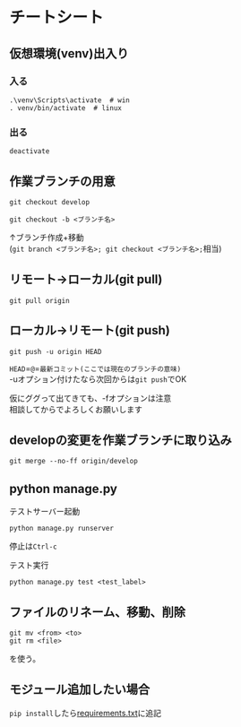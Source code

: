 # チートシート

## 仮想環境(venv)出入り

### 入る

```
.\venv\Scripts\activate  # win
. venv/bin/activate  # linux
```

### 出る

```
deactivate
```

## 作業ブランチの用意

```
git checkout develop
```
```
git checkout -b <ブランチ名>
```
↑ブランチ作成+移動  
(`git branch <ブランチ名>; git checkout <ブランチ名>;`相当)  

## リモート→ローカル(git pull)

```
git pull origin 
```

## ローカル→リモート(git push)

```
git push -u origin HEAD
```
`HEAD`=`@`=`最新コミット(ここでは現在のブランチの意味)`  
-uオプション付けたなら次回からは`git push`でOK  

仮にググって出てきても、-fオプションは注意  
相談してからでよろしくお願いします  

## developの変更を作業ブランチに取り込み

```
git merge --no-ff origin/develop
```

## python manage.py

テストサーバー起動  

```
python manage.py runserver
```

停止は`Ctrl-c`

テスト実行

```
python manage.py test <test_label>
```

## ファイルのリネーム、移動、削除

```
git mv <from> <to>
git rm <file>
```
を使う。

## モジュール追加したい場合

`pip install`したら[requirements.txt](../requirements.txt)に追記  
